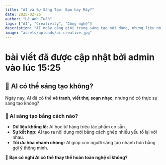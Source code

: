 ```yaml
---
title: "AI và Sự Sáng Tạo: Bạn hay Máy?"
date: 2025-02-26
author: "Lê Anh Tuấn"
tags: ["AI", "Creativity", "Công nghệ"]
description: "AI ngày càng giỏi trong sáng tạo nội dung, nhưng liệu nó có thể thay thế con người không?"   uujh
image: "assets/uploads/ai-creative.jpg"
---
```

# bài viết đã được cập nhật bởi admin vào lúc 15:25
## 🤖 AI có thể sáng tạo không? 

Ngày nay, AI đã có thể **vẽ tranh, viết thơ, soạn nhạc**, nhưng nó có thực sự sáng tạo không?

### 🔹 AI sáng tạo bằng cách nào?
- **Dữ liệu khổng lồ:** AI học từ hàng triệu tác phẩm có sẵn.
- **Sự kết hợp:** AI tạo ra nội dung mới bằng cách ghép nhiều yếu tố lại với nhau.
- **Tối ưu hóa nhanh chóng:** AI giúp con người sáng tạo nhanh hơn bằng gợi ý thông minh.

📌 **Bạn có nghĩ AI có thể thay thế hoàn toàn nghệ sĩ không?**